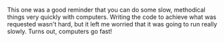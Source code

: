This one was a good reminder that you can do some slow, methodical things very quickly with computers.  Writing the code to achieve what was requested wasn't hard, but it left me worried that it was going to run really slowly.  Turns out, computers go fast!